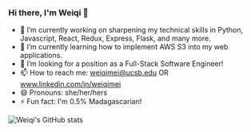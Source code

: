 ### Hi there, I'm Weiqi 👋

- 🔭 I’m currently working on sharpening my technical skills in Python, Javascript, React, Redux, Express, Flask, and many more.
- 🌱 I’m currently learning how to implement AWS S3 into my web applications.
- 🤔 I’m looking for a position as a Full-Stack Software Engineer!
- 📫 How to reach me: weiqimei@ucsb.edu OR www.linkedin.com/in/weiqimei
- 😄 Pronouns: she/her/hers
- ⚡ Fun fact: I'm 0.5% Madagascarian!

![Weiqi's GitHub stats](https://github-readme-stats.vercel.app/api?username=weiqimei&show_icons=true&theme=radical)
